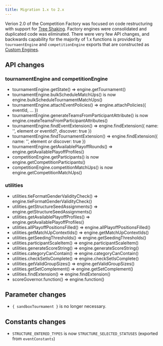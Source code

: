 ```yaml
---
title: Migration 1.x to 2.x
---
```


Verion 2.0 of the Competition Factory was focused on code restructuring with support for [Tree Shaking](https://developer.mozilla.org/en-US/docs/Glossary/Tree_shaking). Factory engines were consolidated and duplicated code was eliminated. There were very few API changes, and backwards capability for the majority of 1.x functions is provided by `tournaentEngine` and `competitionEngine` exports that are constructed as [Custom Engines](/docs/engines/custom-engines).

## API changes

### tournamentEngine and competitionEngine

- tournamentEngine.getState() => engine.getTournament()
- tournamentEngine.bulkScheduleMatchUps() is now engine.bulkScheduleTournamentMatchUps()
- tournamentEngine.attachEventPolicies() => engine.attachPolicies({ eventId, ... })
- tournamentEngine.generateTeamsFromParticipantAttribute() is now engine.createTeamsFromParticipantAttributes()
- tournamentEngine.findEventExtension() => engine.findExtension({ name: '', element _or_ eventId?, discover: true })
- tournamentEngine.findTournamentExtension() => engine.findExtension({ name: '', element _or_ discover: true })
- tournamentEngine.getAvailablePlayoffRounds() => engine.getAvailablePlayoffProfiles()
- competitionEngine.getParticipants() is now engine.getCompetitionParticipants()
- competitionEngine.competitionMatchUps() is now engine.getCompetitionMatchUps()

### utilities

- utilities.tieFormatGenderValidityCheck() => engine.tieFormatGenderValidityCheck()
- utilities.getStructureSeedAssignments() => engine.getStructureSeedAssignments()
- utilities.getAvailablePlayoffProfiles() => engine.getAvailablePlayoffProfiles()
- utilities.allPlayoffPositionsFilled() => engine.allPlayoffPositionsFilled()
- utilities.getMatchUpContextIds() => engine.getMatchUpContextIds()
- utilities.getSeedingThresholds() => engine.getSeedingThresholds()
- utilities.participantScaleItem() => engine.participantScaleItem()
- utilities.generateScoreString() => engine.generateScoreString()
- utilities.categoryCanContain() => engine.categoryCanContain()
- utilities.checkSetIsComplete() => engine.checkSetIsComplete()
- utilities.getValidGroupSizes() => engine.getValidGroupSizes()
- utilities.getSetComplement() => engine.getSetComplement()
- utilities.findExtension() => engine.findExtension()
- scoreGovernor.function() => engine.function()

## Parameter changes

- `{ sandboxTourmament }` is no longer necessary.

## Constants changes

- `STRUCTURE_ENTERED_TYPES` is now `STRUCTURE_SELECTED_STATUSES` (exported from `eventConstants`)
